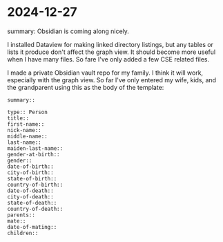 #  2024-12-27

summary: Obsidian is coming along nicely.

I installed Dataview for making linked directory listings, but any tables or lists it produce don't affect the graph view. It should become more useful when I have many files. So fare I've only added a few CSE related files.

I made a private Obsidian vault repo for my family. I think it will work, especially with the graph view. So far I've only entered my wife, kids, and the grandparent using this as the body of the template:

```text
summary:: 

type:: Person
title:: 
first-name:: 
nick-name:: 
middle-name:: 
last-name:: 
maiden-last-name:: 
gender-at-birth:: 
gender:: 
date-of-birth:: 
city-of-birth:: 
state-of-birth:: 
country-of-birth:: 
date-of-death:: 
city-of-death:: 
state-of-death:: 
country-of-death:: 
parents:: 
mate:: 
date-of-mating:: 
children:: 
```